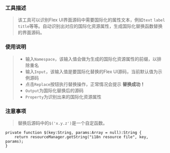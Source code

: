 ### 工具描述
> 该工具可以识别Flex UI界面源码中需要国际化的属性文本，例如`text` `label` `title`等等。自动识别出对应的国际化资源属性，生成国际化替换函数替换的界面源码。

### 使用说明
> - 输入`Namespace`，该输入值会做为生成的国际化资源属性的前缀，以排除重名
> - 输入`Input`，该输入值是要国际化替换的Flex UI源码，当前默认值为示例源码
> - 点击`Replace`按钮执行替换操作，正常情况会提示 **替换成功！**
> - `Output`为国际化替换后的源码
> - `Property`为识别出来的国际化资源属性

### 注意事项
> 替换后源码中的`$('x.y.z')`是一个自定函数。
 
```
private function $(key:String, params:Array = null):String {
    return resourceManager.getString("i18n resource file", key, params);
}
```